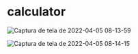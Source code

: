 # calculator


![Captura de tela de 2022-04-05 08-13-59](https://user-images.githubusercontent.com/42509240/161742511-6f1d7588-b54a-4e84-9f86-876af51bce50.png)

![Captura de tela de 2022-04-05 08-14-15](https://user-images.githubusercontent.com/42509240/161742566-1a435cef-7211-466e-a295-34c3f0837790.png)
